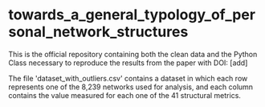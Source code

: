 # towards_a_general_typology_of_personal_network_structures

This is the official repository containing both the clean data and the Python Class necessary to reproduce the results from the paper with DOI: [add]

The file 'dataset_with_outliers.csv' contains a dataset in which each row represents one of the 8,239 networks used for analysis, and each column contains the value measured for each one of the 41 structural metrics.
